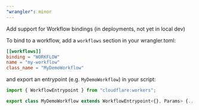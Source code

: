 ```yaml
---
"wrangler": minor
---
```


Add support for Workflow bindings (in deployments, not yet in local dev)

To bind to a workflow, add a `workflows` section in your wrangler.toml:

```toml
[[workflows]]
binding = "WORKFLOW"
name = "my-workflow"
class_name = "MyDemoWorkflow"
```

and export an entrypoint (e.g. `MyDemoWorkflow`) in your script:

```typescript
import { WorkflowEntrypoint } from "cloudflare:workers";

export class MyDemoWorkflow extends WorkflowEntrypoint<{}, Params> {...}
```
